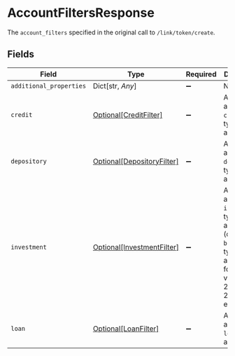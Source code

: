 # AccountFiltersResponse

The `account_filters` specified in the original call to `/link/token/create`.



## Fields

| Field                                                                                                                   | Type                                                                                                                    | Required                                                                                                                | Description                                                                                                             |
| ----------------------------------------------------------------------------------------------------------------------- | ----------------------------------------------------------------------------------------------------------------------- | ----------------------------------------------------------------------------------------------------------------------- | ----------------------------------------------------------------------------------------------------------------------- |
| `additional_properties`                                                                                                 | Dict[str, *Any*]                                                                                                        | :heavy_minus_sign:                                                                                                      | N/A                                                                                                                     |
| `credit`                                                                                                                | [Optional[CreditFilter]](../../models/shared/creditfilter.md)                                                           | :heavy_minus_sign:                                                                                                      | A filter to apply to `credit`-type accounts                                                                             |
| `depository`                                                                                                            | [Optional[DepositoryFilter]](../../models/shared/depositoryfilter.md)                                                   | :heavy_minus_sign:                                                                                                      | A filter to apply to `depository`-type accounts                                                                         |
| `investment`                                                                                                            | [Optional[InvestmentFilter]](../../models/shared/investmentfilter.md)                                                   | :heavy_minus_sign:                                                                                                      | A filter to apply to `investment`-type accounts (or `brokerage`-type accounts for API versions 2018-05-22 and earlier). |
| `loan`                                                                                                                  | [Optional[LoanFilter]](../../models/shared/loanfilter.md)                                                               | :heavy_minus_sign:                                                                                                      | A filter to apply to `loan`-type accounts                                                                               |